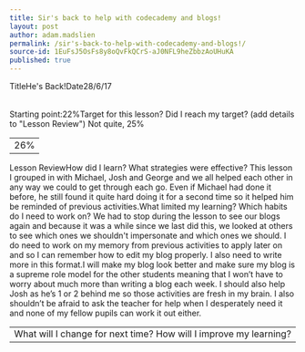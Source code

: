 ```yaml
---
title: Sir's back to help with codecademy and blogs!
layout: post
author: adam.madslien
permalink: /sir's-back-to-help-with-codecademy-and-blogs!/
source-id: 1EuFsJ5OsFs8y8oQvFkQCrS-aJ0NFL9heZbbzAoUHuKA
published: true
---
```

<table>
  <tr>
    <tb>Title</tb>
    <tb>He's Back!</tb>
    <tb>Date</tb>
    <tb>28/6/17</tb>
  </tr>
</table>


<table>
  <tr>
    <tb>Starting point:</tb>
    <tb>22%</tb>
  </tr>
  <tr>
    <tb>Target for this lesson?</tb>
    <td>26%</td>
  </tb>
  <tb>
    <tb>Did I reach my target? 
(add details to "Lesson Review")</tb>
    <tb> Not quite, 25%</tb>
  </tr>
</table>


<table>
  <tr>
    <tb>Lesson Review</tb>
  </tr>
  <tr>
    <tb>How did I learn? What strategies were effective? </tb>
  </tr>
  <tr>
    <tb>This lesson I grouped in with Michael, Josh and George and we all helped each other in any way we could to get through each go. Even if Michael had done it before, he still found it quite hard doing it for a second time so it helped him be reminded of previous activities.</tb>
  </tr>
  <tr>
    <tb>What limited my learning? Which habits do I need to work on? </tb>
  </tr>
  <tr>
    <tb>We had to stop during the lesson to see our blogs again and because it was a while since we last did this, we looked at others to see which ones we shouldn't impersonate and which ones we should. I do need to work on my memory from previous activities to apply later on and so I can remember how to edit my blog properly. I also need to write more in this format.</tb>
  </tr>
  <tr>
    <td>What will I change for next time? How will I improve my learning?</td>
  </tr>
  <tr>
    <tb>I will make my blog look better and make sure my blog is a supreme role model for the other students meaning that I won’t have to worry about much more than writing a blog each week. I should also help Josh as he’s 1 or 2 behind me so those activities are fresh in my brain. I also shouldn’t be afraid to ask the teacher for help when I desperately need it and none of my fellow pupils can work it out either.</tb>
  </tr>
</table>


